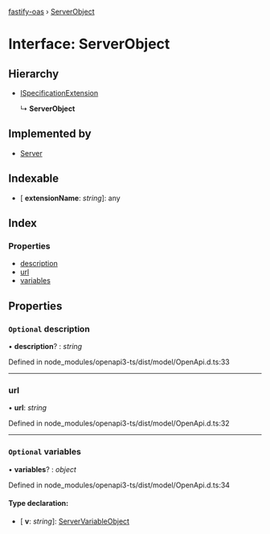 [fastify-oas](../README.md) › [ServerObject](serverobject.md)

# Interface: ServerObject

## Hierarchy

* [ISpecificationExtension](ispecificationextension.md)

  ↳ **ServerObject**

## Implemented by

* [Server](../classes/server.md)

## Indexable

* \[ **extensionName**: *string*\]: any

## Index

### Properties

* [description](serverobject.md#optional-description)
* [url](serverobject.md#url)
* [variables](serverobject.md#optional-variables)

## Properties

### `Optional` description

• **description**? : *string*

Defined in node_modules/openapi3-ts/dist/model/OpenApi.d.ts:33

___

###  url

• **url**: *string*

Defined in node_modules/openapi3-ts/dist/model/OpenApi.d.ts:32

___

### `Optional` variables

• **variables**? : *object*

Defined in node_modules/openapi3-ts/dist/model/OpenApi.d.ts:34

#### Type declaration:

* \[ **v**: *string*\]: [ServerVariableObject](servervariableobject.md)
